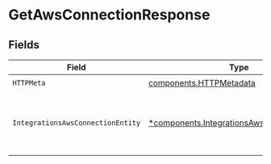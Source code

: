# GetAwsConnectionResponse


## Fields

| Field                                                                                                     | Type                                                                                                      | Required                                                                                                  | Description                                                                                               |
| --------------------------------------------------------------------------------------------------------- | --------------------------------------------------------------------------------------------------------- | --------------------------------------------------------------------------------------------------------- | --------------------------------------------------------------------------------------------------------- |
| `HTTPMeta`                                                                                                | [components.HTTPMetadata](../../models/components/httpmetadata.md)                                        | :heavy_check_mark:                                                                                        | N/A                                                                                                       |
| `IntegrationsAwsConnectionEntity`                                                                         | [*components.IntegrationsAwsConnectionEntity](../../models/components/integrationsawsconnectionentity.md) | :heavy_minus_sign:                                                                                        | Retrieves the information about the AWS connection.                                                       |